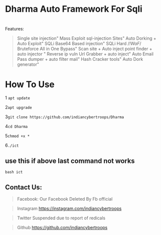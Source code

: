 
# Dharma Auto Framework For Sqli

#
Features:

>Single site injection"
>Mass Exploit sql-injection Sites"
>Auto Dorking + Auto Exploit"
>SQLi Base64 Based injection"
>SQLi Hard /*!WaF*/ Bruteforce All in One Bypass"
>Scan site + Auto inject point finder + auto injector "
>Reverse ip vuln Url Grabber + auto inject"
>Auto Email Pass dumper + auto filter mail"
>Hash Cracker tools"
>Auto Dork generator"

# How To Use
1 ```apt update```

2```apt upgrade```

3```git clone https://github.com/indiancybertroops/Dharma```

4```cd Dharma```

5```chmod +x *```

6```./ict``` 
## use this if above last command not works
```bash ict```
## Contact Us: 
>Facebook:
Our Facebook Deleted By Fb official 

>Instagram
https://instagram.com/indiancybertroops


>Twitter
Suspended due to report of redicals


>Github
https://github.com/indiancybertroops

